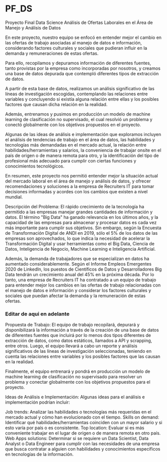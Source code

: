 # PF_DS
Proyecto Final Data Science
Análisis de Ofertas Laborales en el Área de Manejo y Análisis de Datos

En este proyecto, nuestro equipo se enfocó en entender mejor el cambio en las ofertas de trabajo asociadas al manejo de datos e información, considerando factores culturales y sociales que pudieran influir en la demanda y remuneraciones de estas ofertas.

Para ello, recopilamos y depuramos información de diferentes fuentes, tanto provistas por la empresa como incorporadas por nosotros, y creamos una base de datos depurada que contempló diferentes tipos de extracción de datos.

A partir de esta base de datos, realizamos un análisis significativo de las líneas de investigación escogidas, contemplando las relaciones entre variables y concluyendo si existía alguna relación entre ellas y los posibles factores que causan dicha relación en la realidad.

Además, entrenamos y pusimos en producción un modelo de machine learning de clasificación no supervisado, el cual resolvió un problema y conectó globalmente con los objetivos propuestos en el proyecto.

Algunas de las ideas de análisis e implementación que exploramos incluyen el análisis de tendencias de trabajo en el área de datos, las habilidades y tecnologías más demandadas en el mercado actual, la relación entre habilidades/herramientas y salarios, la conveniencia de trabajar onsite en el país de origen o de manera remota para otro, y la identificación del tipo de profesional más adecuado para cumplir con ciertas funciones y conocimientos tecnológicos.

En resumen, este proyecto nos permitió entender mejor la situación actual del mercado laboral en el área de manejo y análisis de datos, y ofrecer recomendaciones y soluciones a la empresa de Recruiters IT para tomar decisiones informadas y acordes con los cambios que existen a nivel mundial.

Descripción del Problema:
El rápido crecimiento de la tecnología ha permitido a las empresas manejar grandes cantidades de información y datos. El término "Big Data" ha ganado relevancia en los últimos años, y la capacidad de las empresas para almacenar y procesar datos es cada vez más importante para cumplir sus objetivos. Sin embargo, según la Encuesta de Transformación Digital de ANDI en 2019, sólo el 5% de los datos de las empresas son aprovechados, lo que indica la necesidad de acelerar la Transformación Digital y usar herramientas como el Big Data, Ciencia de Datos, Inteligencia de Negocio, Machine Learning e Inteligencia Artificial.

Además, la demanda de trabajadores que se especializan en datos ha aumentado considerablemente. Según el Informe Empleos Emergentes 2020 de LinkedIn, los puestos de Científicos de Datos y Desarrolladores Big Data tendrán un crecimiento anual del 45% en la próxima década. Por lo tanto, una empresa de Recruiters IT ha contratado a un equipo de trabajo para entender mejor los cambios en las ofertas de trabajo relacionadas con el manejo de datos e información y considerar los factores culturales y sociales que puedan afectar la demanda y la remuneración de estas ofertas.


### Editar de aqui en adelante

Propuesta de Trabajo:
El equipo de trabajo recopilará, depurará y disponibilizará la información a través de la creación de una base de datos de diferentes fuentes que incluirá por lo menos dos tipos diferentes de extracción de datos, como datos estáticos, llamados a API y scrapping, entre otros. Luego, el equipo llevará a cabo un reporte y análisis significativos de las líneas de investigación seleccionadas, teniendo en cuenta las relaciones entre variables y los posibles factores que las causan en la realidad.

Finalmente, el equipo entrenará y pondrá en producción un modelo de machine learning de clasificación no supervisado para resolver un problema y conectar globalmente con los objetivos propuestos para el proyecto.

Ideas de Análisis e Implementación:
Algunas ideas para el análisis e implementación podrían incluir:

Job trends: Analizar las habilidades o tecnologías más requeridas en el mercado actual y cómo han evolucionado con el tiempo.
Skills on demand: Identificar qué habilidades/herramientas coinciden con un mayor salario y si esto varía por país o es consistente.
Top location: Evaluar si es más conveniente trabajar en el lugar de origen o de manera remota en otro país.
Web Apps solutions: Determinar si se requiere un Data Scientist, Data Analyst o Data Engineer para cumplir con las necesidades de una empresa que busca contratar a alguien con habilidades y conocimientos específicos en tecnologías de la información.



